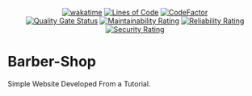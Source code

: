 <div align="center">

  [![wakatime](https://wakatime.com/badge/github/Amir-Pourhadi/Barber-Shop.svg)](https://wakatime.com/badge/github/Amir-Pourhadi/Barber-Shop)
  [![Lines of Code](https://sonarcloud.io/api/project_badges/measure?project=Amir-Pourhadi_Barber-Shop&metric=ncloc)](https://sonarcloud.io/dashboard?id=Amir-Pourhadi_Barber-Shop)
  [![CodeFactor](https://www.codefactor.io/repository/github/amir-pourhadi/barber-shop/badge)](https://www.codefactor.io/repository/github/amir-pourhadi/barber-shop)  
  [![Quality Gate Status](https://sonarcloud.io/api/project_badges/measure?project=Amir-Pourhadi_Barber-Shop&metric=alert_status)](https://sonarcloud.io/dashboard?id=Amir-Pourhadi_Barber-Shop)
  [![Maintainability Rating](https://sonarcloud.io/api/project_badges/measure?project=Amir-Pourhadi_Barber-Shop&metric=sqale_rating)](https://sonarcloud.io/dashboard?id=Amir-Pourhadi_Barber-Shop)
  [![Reliability Rating](https://sonarcloud.io/api/project_badges/measure?project=Amir-Pourhadi_Barber-Shop&metric=reliability_rating)](https://sonarcloud.io/dashboard?id=Amir-Pourhadi_Barber-Shop)
  [![Security Rating](https://sonarcloud.io/api/project_badges/measure?project=Amir-Pourhadi_Barber-Shop&metric=security_rating)](https://sonarcloud.io/dashboard?id=Amir-Pourhadi_Barber-Shop)
</div>

# Barber-Shop
Simple Website Developed From a Tutorial.
